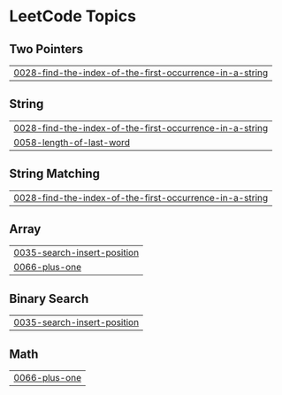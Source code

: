 

<!---LeetCode Topics Start-->
# LeetCode Topics
## Two Pointers
|  |
| ------- |
| [0028-find-the-index-of-the-first-occurrence-in-a-string](https://github.com/5haiqin/Leetcode/tree/master/0028-find-the-index-of-the-first-occurrence-in-a-string) |
## String
|  |
| ------- |
| [0028-find-the-index-of-the-first-occurrence-in-a-string](https://github.com/5haiqin/Leetcode/tree/master/0028-find-the-index-of-the-first-occurrence-in-a-string) |
| [0058-length-of-last-word](https://github.com/5haiqin/Leetcode/tree/master/0058-length-of-last-word) |
## String Matching
|  |
| ------- |
| [0028-find-the-index-of-the-first-occurrence-in-a-string](https://github.com/5haiqin/Leetcode/tree/master/0028-find-the-index-of-the-first-occurrence-in-a-string) |
## Array
|  |
| ------- |
| [0035-search-insert-position](https://github.com/5haiqin/Leetcode/tree/master/0035-search-insert-position) |
| [0066-plus-one](https://github.com/5haiqin/Leetcode/tree/master/0066-plus-one) |
## Binary Search
|  |
| ------- |
| [0035-search-insert-position](https://github.com/5haiqin/Leetcode/tree/master/0035-search-insert-position) |
## Math
|  |
| ------- |
| [0066-plus-one](https://github.com/5haiqin/Leetcode/tree/master/0066-plus-one) |
<!---LeetCode Topics End-->